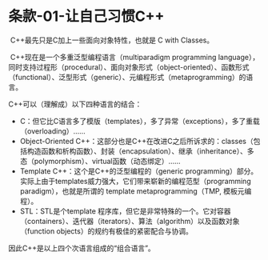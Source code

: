 # 条款-01-让自己习惯C++

​		C++最先只是C加上一些面向对象特性，也就是 C with Classes。

​		C++现在是一个多重泛型编程语言（multiparadigm programming language），同时支持过程形（procedural）、面向对象形式（object-oriented）、函数形式（functional）、泛型形式（generic）、元编程形式（metaprogramming）的语言。

C++可以（理解成）以下四种语言的结合：

- C：但它比C语言多了模版（templates），多了异常（exceptions），多了重载（overloading）……
- Object-Oriented C++：这部分也是C++在改进C之后所诉求的：classes（包括构造函数和析构函数）、封装（encapsulation）、继承（inheritance）、多态（polymorphism）、virtual函数（动态绑定）……
- Template C++：这个是C++的泛型编程的（generic programming）部分。实际上由于templates威力强大，它们带来崭新的编程范型（programming paradigm），也就是所谓的 template metaprogramming（TMP, 模板元编程）。
- STL：STL是个template 程序库，但它是非常特殊的一个。它对容器（containers）、迭代器（iterators）、算法（algorithm）以及函数对象（function objects）的规约有极佳的紧密配合与协调。

因此C++是以上四个次语言组成的“组合语言”。

